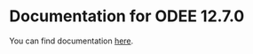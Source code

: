 # Documentation for ODEE 12.7.0

You can find documentation [here](https://docs.oracle.com/cd/F51808_01).